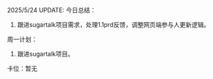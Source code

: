 2025/5/24 UPDATE:
今日总结：
1. 跟进sugartalk项目需求，处理1.1prd反馈，调整网页端参与人更新逻辑。

周一计划：
1.  跟进sugartalk项目。

卡位：暂无